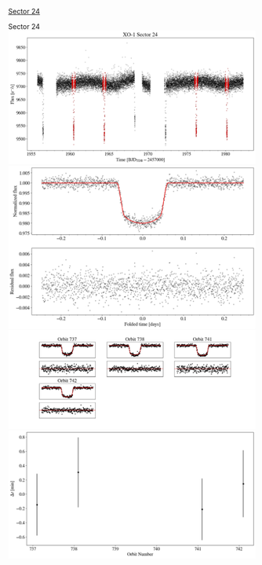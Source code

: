 [Sector 24](#sector24)

<a name = "sector24"></a>
Sector 24
![alt text](/tt/XO-1_Sector_24/XO-1_Sector_24_a_TimeSeries.png)
![alt text](/tt/XO-1_Sector_24/XO-1_Sector_24_b_FoldedLightCurve.png)
![alt text](/tt/XO-1_Sector_24/XO-1_Sector_24_b_IndividualTransitsWithFit.png)
![alt text](/tt/XO-1_Sector_24/XO-1_Sector_24_c_TimingResiduals.png)

